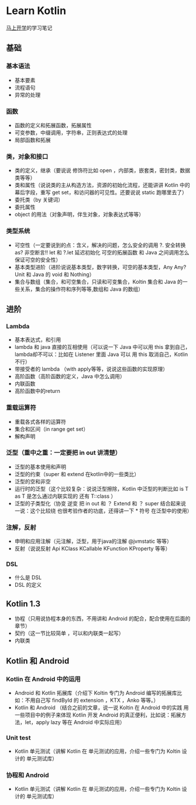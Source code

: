# Learn Kotlin
[马上开学](https://github.com/kaixueio)的学习笔记

## 基础
### 基本语法
- 基本要素
- 流程语句
- 异常的处理

### 函数
- 函数的定义和拓展函数，拓展属性
- 可变参数，中缀调用，字符串，正则表达式的处理
- 局部函数和拓展

### 类，对象和接口
- 类的定义，继承（要说说 修饰符比如 open ，内部类，嵌套类，密封类，数据类等等）
- 类和属性（说说类的主从构造方法，资源的初始化流程，还能讲讲 Kotlin 中的幕后字段，重写 get set，和访问器的可见性。还要说说 static 跑哪里去了）
- 委托类（by 关键词）
- 委托属性
- object 的用法（对象声明，伴生对象，对象表达式等等）

### 类型系统
- 可空性（一定要说到的点：含义，解决的问题，怎么安全的调用 ?. 安全转换 as? 非空断言!! let 和 ?.let 延迟初始化 可空的拓展函数 和 Java 之间调用怎么保证可空的安全性）
- 基本类型进阶（进阶说说基本类型，数字转换，可空的基本类型，Any Any? Unit 和 Java 的 void 和 Nothing）
- 集合与数组（集合，和可空集合，只读和可变集合，Koltin 集合和 Java 的一些关系，集合的操作符和序列等等,数组和 Java 的数组）

## 进阶
### Lambda
- 基本表达式，和引用
- lambda 和 java 直接的互相使用（可以说一下 Java 中可以用 this 拿到自己，lambda却不可以：比如在 Listener 里面 Java 可以 用 this 取消自己，Kotlin 不行）
- 带接受者的 lambda （with apply等等，说说这些函数的实现原理）
- 高阶函数（高阶函数的定义，Java 中怎么调用）
- 内联函数
- 高阶函数中的return

### 重载运算符
- 重载各式各样的运算符
- 集合和区间（in range get set）
- 解构声明

### 泛型（重中之重：一定要把 in out 讲清楚）
- 泛型的基本使用和声明
- 泛型的约束（super 和 extend 在kotlin中的一些类比）
- 泛型的空和非空
- 运行时的泛型（这个比较复杂：说说泛型擦除，Kotlin 中泛型的判断比如 is T as T 是怎么通过内联实现的 还有 T::class ）
- 泛型的子类型化（协变 逆变 把 in out 和 ？ Extend 和 ？ super 结合起来说一说：这个比较绕 也很考验作者的功底，还得讲一下 * 符号 在泛型中的使用）

### 注解，反射
- 申明和应用注解（元注解，泛型，用于java的注解 @jvmstatic 等等）
- 反射（说说反射 Api KClass KCallable KFunction KProperty 等等）

### DSL 
- 什么是 DSL
- DSL 的定义

## Kotlin 1.3
- 协程（只用说协程本身的东西，不用讲和 Android 的配合，配合使用在后面的章节）
- 契约（这一节比较简单 ，可以和内联类一起写）
- 内联类

## Kotlin 和 Android
### Kotlin 在 Android 中的运用
- Android 和 Kotlin 拓展库（介绍下 Koltin 专门为 Android 编写的拓展库比如：不用自己写 findById 的 extension ，KTX ，Anko 等等。）
- Kotlin 和 Android （结合之前的文章，说一说 Koltin 在 Android 中的实践 用一些项目中的例子来体现 Kotlin 开发 Android 的真正便利，比如说：拓展方法，let，apply lazy 等在 Android 中实际应用）

### Unit test
- Kotlin 单元测试（讲解 Kotlin 在 单元测试的应用，介绍一些专门为 Koltin 设计的 单元测试库）

### 协程和 Android
- Kotlin 单元测试（讲解 Kotlin 在 单元测试的应用，介绍一些专门为 Koltin 设计的 单元测试库）


